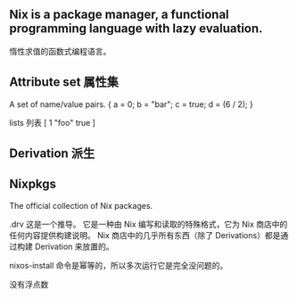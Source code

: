 ## Nix is a package manager, a functional programming language with lazy evaluation.
惰性求值的函数式编程语言。

## Attribute set 属性集
A set of name/value pairs.
{ a = 0; b = "bar"; c = true; d = (6 / 2); }

lists 列表
[ 1 "foo" true ]


## Derivation 派生

## Nixpkgs
The official collection of Nix packages.

.drv
这是一个推导。 它是一种由 Nix 编写和读取的特殊格式，它为 Nix 商店中的任何内容提供构建说明。 Nix 商店中的几乎所有东西（除了 Derivations）都是通过构建 Derivation 来放置的。

nixos-install 命令是幂等的，所以多次运行它是完全没问题的。

没有浮点数

